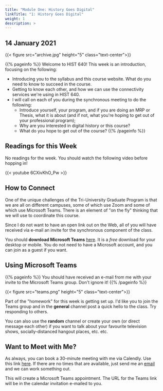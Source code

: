 ```yaml
---
title: "Module One: History Goes Digital"
linkTitle: "1: History Goes Digital"
weight: 1
description: >
---
```

## 14 January 2021

{{< figure src="archive.jpg" height="5" class="text-center">}}

{{% pageinfo %}}
Welcome to HIST 640! This week is an introduction, focusing on the following:

* Introducing you to the syllabus and this course website. What do you need to know to succeed in the course.
* Getting to know each other, and how we can use the connectivity services we're using in HIST 640.
* I will call on each of you during the synchronous meeting to do the following:
	* Introduce yourself, your program, and if you are doing an MRP or Thesis, what it is about (and if not, what you're hoping to get out of your professional program);
	* Why are you interested in digital history or this course?
	* What do you hope to get out of the course?
{{% /pageinfo %}}

## Readings for this Week

No readings for the week. You should watch the following video before hopping in!

{{< youtube 6CXivKhO_Pw >}}

## How to Connect

One of the unique challenges of the Tri-University Graduate Program is that we are all on different campuses, some of which use Zoom and some of which use Microsoft Teams. There is an element of "on the fly" thinking that we will use to coordinate this course.

Since I do not want to have an open link out on the Web, all of you will have received via e-mail an invite for the synchronous component of the class. 

You should **download Microsoft Teams** [here](https://www.microsoft.com/en-ca/microsoft-365/microsoft-teams/download-app). It is a _free_ download for your desktop or mobile. You do not need to have a Microsoft account, and you can join as a guest if you want.

## Using Microsoft Teams

{{% pageinfo %}}
You should have received an e-mail from me with your invite to the Microsoft Teams group. Don't ignore it!
{{% /pageinfo %}}


{{< figure src="teams.png" height="5" class="text-center">}}

Part of the "homework" for this week is getting set up. I'd like you to join the Teams group and in the **general** channel post a quick hello to the class. Try responding to others.

You can also use the **random** channel or create your own (or direct message each other) if you want to talk about your favourite television shows, socially-distanced hangout places, etc. etc.

## Want to Meet with Me?

As always, you can book a 30-minute meeting with me via Calendly. Use this link [here](https://calendly.com/i2millig/30min). If there are no times that are available, just send me an [email](mailto:i2millig@uwaterloo.ca) and we can work something out. 

This will create a Microsoft Teams appointment. The URL for the Teams link will be in the calendar invitation e-mailed to you.